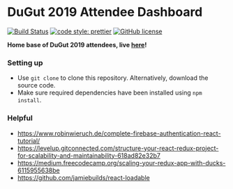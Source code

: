 # DuGut 2019 Attendee Dashboard

[![Build Status](https://travis-ci.com/equithon/site-dashboard.svg?branch=master)](https://travis-ci.com/equithon/site-landing)
[![code style: prettier](https://img.shields.io/badge/code_style-prettier-ff69b4.svg?style=flat-square)](https://github.com/prettier/prettier)
[![GitHub license](https://img.shields.io/github/license/equithon/site-dashboard.svg?style=flat-square)](https://github.com/equithon/site-dashboard/blob/master/LICENSE)

**Home base of DuGut 2019 attendees, live [here](https://my.equithon.org)!**

### Setting up

- Use `git clone` to clone this repository. Alternatively, download the source code.
- Make sure required dependencies have been installed using `npm install`.

### Helpful

- https://www.robinwieruch.de/complete-firebase-authentication-react-tutorial/
- https://levelup.gitconnected.com/structure-your-react-redux-project-for-scalability-and-maintainability-618ad82e32b7
- https://medium.freecodecamp.org/scaling-your-redux-app-with-ducks-6115955638be
- https://github.com/jamiebuilds/react-loadable
